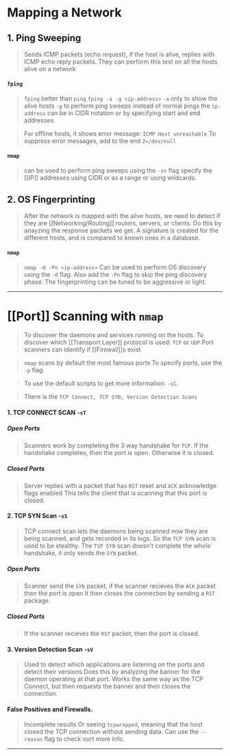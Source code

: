 
# Mapping a Network

## 1. Ping Sweeping

> Sends ICMP packets (echo request), if the host is alive, replies with ICMP echo reply packets.
> They can perform this test on all the hosts alive on a network

#### `fping`
>`fping` better than `ping`
> `fping -a -g <ip-address>` 
> `-a` only to show the alive hosts
> `-g` to perform ping sweeps instead of normal pings
> the `ip-address` can be in CIDR notation or by specifying start and end addresses.

> For offline hosts, it shows error message: `ICMP Host unreachable`
> To suppress error messages, add to the end `2>/dev/null`

#### `nmap`
> can be used to perform ping sweeps using the `-sn` flag
> specify the [[IP]] addresses using CIDR or as a range or using wildcards.

## 2. OS Fingerprinting

> After the network is mapped with the alive hosts, we need to detect if they are [[Networking/Routing]] routers, servers, or clients.
> Do this by anayzing the response packets we get.
> A signature is created for the different hosts, and is compared to known ones in a database.

#### `nmap`
> `nmap -O -Pn <ip-address>`
> Can be used to perform OS discovery using the `-O` flag.
> Also add the `-Pn` flag to skip the ping discovery phase.
> The fingerprinting can be tuned to be aggressive or light.

---

# [[Port]] Scanning with `nmap`

> To discover the daemons and services running on the hosts.
> To discover which [[Transport Layer]] protocol is used: `TCP` or `UDP`
> Port scanners can identify if [[Firewall]]s exist

> `nmap` scans by default the most famous ports
> To specify ports, use the `-p` flag.

> To use the default scripts to get more information: `-sC`.

> There is the `TCP Connect, TCP SYN, Version Detection Scans`

#### 1. TCP CONNECT SCAN `-sT`

##### Open Ports
> Scanners work by completing the 3 way handshake for `TCP`.
> If the handshake completes, then the port is open. Otherwise it is closed.

##### Closed Ports 
> Server replies with a packet that has `RST` reset and `ACK` acknowledge flags enabled
> This tells the client that is scanning that this port is closed.

#### 2. TCP SYN Scan `-sS`

> TCP connect scan lets the daemons being scanned now they are being scanned, and gets recorded in its logs.
> So the `TCP SYN` scan is used to be stealthy.
> The `TSP SYN` scan doesn't complete the whole handshake, it only sends the `SYN` packet.

##### Open Ports
> Scanner send the `SYN` packet, if the scanner recieves the `ACK` packet then the port is open
> It then closes the connection by sending a `RST` package.

##### Closed Ports
>If the scanner recieves the `RST` packet, then the port is closed.

#### 3. Version Detection Scan `-sV`

> Used to detect which applications are listening on the ports and detect their versions
> Does this by analyzing the banner for the daemon operating at that port.
> Works the same way as the TCP Connect, but then requests the banner and then closes the connection.

#### False Positives and Firewalls.
> Incomplete results
> Or seeing `tcpwrapped`, meaning that the host closed the TCP connection without sending data.
> Can use the `--reason` flag to check ourt more info.

---

